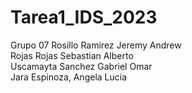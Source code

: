 # Tarea1_IDS_2023
Grupo 07
Rosillo Ramirez Jeremy Andrew\
Rojas Rojas Sebastian Alberto\
Uscamayta Sanchez Gabriel Omar\
Jara Espinoza, Angela Lucia


